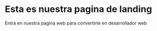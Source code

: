 # Esta es nuestra pagina de landing

Entra en nuestra pagina web para convertirte en desarrollador web
